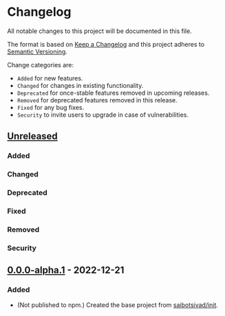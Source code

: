# Changelog

All notable changes to this project will be documented in this file.

The format is based on [Keep a Changelog](http://keepachangelog.com/en/1.0.0/)
and this project adheres to [Semantic Versioning](http://semver.org/spec/v2.0.0.html).

Change categories are:

* `Added` for new features.
* `Changed` for changes in existing functionality.
* `Deprecated` for once-stable features removed in upcoming releases.
* `Removed` for deprecated features removed in this release.
* `Fixed` for any bug fixes.
* `Security` to invite users to upgrade in case of vulnerabilities.

## [Unreleased]
### Added
### Changed
### Deprecated
### Fixed
### Removed
### Security

## [0.0.0-alpha.1](https://github.com/saibotsivad/searchmd/tree/v0.0.0-alpha.1) - 2022-12-21
### Added
- (Not published to npm.) Created the base project from [saibotsivad/init](https://github.com/saibotsivad/init).

[Unreleased]: https://github.com/saibotsivad/searchmd/compare/v0.0.0...HEAD
[0.0.1]: https://github.com/saibotsivad/searchmd/compare/v0.0.0...v0.0.1
